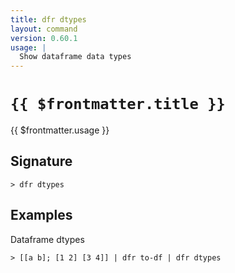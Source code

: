 ```yaml
---
title: dfr dtypes
layout: command
version: 0.60.1
usage: |
  Show dataframe data types
---
```


# `{{ $frontmatter.title }}`

<div style='white-space: pre-wrap;'>{{ $frontmatter.usage }}</div>

## Signature

```> dfr dtypes ```

## Examples

Dataframe dtypes
```shell
> [[a b]; [1 2] [3 4]] | dfr to-df | dfr dtypes
```
